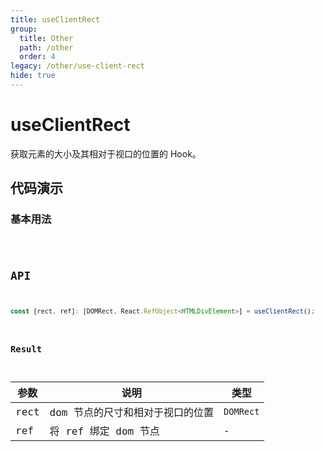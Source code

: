 ```yaml
---
title: useClientRect
group:
  title: Other
  path: /other
  order: 4
legacy: /other/use-client-rect
hide: true
---
```


# useClientRect

获取元素的大小及其相对于视口的位置的 Hook。

## 代码演示

### 基本用法

<code src="./demos/Demo1.tsx" />

## API

```typescript
const [rect, ref]: [DOMRect, React.RefObject<HTMLDivElement>] = useClientRect();
```

### Result

| 参数 | 说明                             | 类型      |
| ---- | -------------------------------- | --------- |
| rect | dom 节点的尺寸和相对于视口的位置 | `DOMRect` |
| ref  | 将 ref 绑定 dom 节点             | -         |
